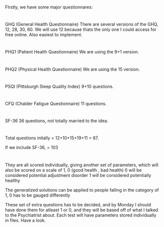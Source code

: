 FIrstly, we have some major questionnares:
#
GHQ (General Health Questionnaire)
    There are several versions of the GHQ, 12, 28, 30, 60. We will use 12 because thats the only one I could access for free online. Also easiest to implement.
#
PHQ1 (Patient Health Questionnaire)
    We are using the 9+1 version. 
#
PHQ2 (Physical Health Questionnaire)
    We are using the 15 version. 
#
PSQI (Pittsburgh Sleep Quality Index)
    9+10 questions. 
#
CFQ (Chalder Fatigue Questionnaire)
    11 questions. 
#
SF-36
    36 questions, not totally married to the idea. 
#
Total questions initally = 12+10+15+19+11 = 67.

If we include SF-36, = 103

#

They are all scored individually, giving another set of parameters, which will also be scored on a scale of 1, 0 (good health , bad health)
0 will be considered potential adjustment disorder
1 will be considered potentially healthy

The generalized solutions can be applied to people falling in the category of 1, 0 has to be gauged differently

These set of extra questions has to be decided, and by Monday I should have done them for atleast 1 or 0, and they will be based off of what I talked to the Psychiatrist about.
Each test will have parameters stored individually in files. Have a look.

